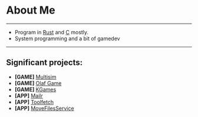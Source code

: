 # About Me
---
- Program in [Rust](https://www.rust-lang.org/) and [C](https://en.wikipedia.org/wiki/C_(programming_language)) mostly.
- System programming and a bit of gamedev
---
## Significant projects:
- **[GAME]** [Multisim](https://github.com/kderef/MultiSim)
- **[GAME]** [Olaf Game](https://github.com/kderef/bird-game)
- **[GAME]** [KGames](https://github.com/kderef/kgames)
- **[APP]**  [Mailr](https://github.com/kderef/mailr)
- **[APP]**  [Toolfetch](https://github.com/kderef/toolfetch)
- **[APP]**  [MoveFilesService](https://github.com/kderef/moveFilesService-rs)
